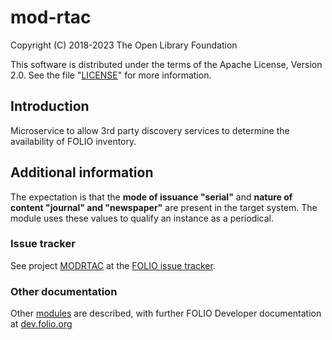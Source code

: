 # mod-rtac

Copyright (C) 2018-2023 The Open Library Foundation

This software is distributed under the terms of the Apache License,
Version 2.0. See the file "[LICENSE](LICENSE)" for more information.

## Introduction

Microservice to allow 3rd party discovery services to determine the availability of FOLIO inventory.

## Additional information

The expectation is that the **mode of issuance "serial"** and **nature of content "journal" and "newspaper"** are present in the target system. The module uses these values to qualify an instance as a periodical.

### Issue tracker

See project [MODRTAC](https://issues.folio.org/browse/MODRTAC)
at the [FOLIO issue tracker](https://dev.folio.org/guidelines/issue-tracker).

### Other documentation

Other [modules](https://dev.folio.org/source-code/#server-side) are described,
with further FOLIO Developer documentation at [dev.folio.org](https://dev.folio.org/)

